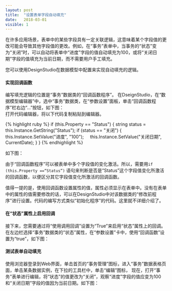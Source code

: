 ```yaml
---
layout: post
title:  "设置表单字段自动填充"
date:   2018-03-01
visible: 1
---
```


在许多应用场景，表单中的某些字段具有一定关联逻辑，这意味着某个字段值的更改可能会导致其他字段值的更改。例如，在“事务”表单中，当事务的“状态”变为“关闭”时，可以自动将表单中“进度”字段的值自动填充为100，或将“关闭日期”字段的值填充为当前日期，而不需要用户手工填充。

您可以使用DesignStudio在数据模型中配置来实现自动填充的逻辑。

#### 实现回调函数

编写填充逻辑的位置是“事务”数据类的“回调函数程序”。
在DseignStudio，在“数据模型编辑器”中，选中“事务”数据类，在“参数设置”面板，单击“回调函数程序”栏右边“...”按钮，如下图：
<img src="{{'/assets/img/2018-2-29-设置表单字段自动填充1.png' | prepend: site.baseurl }}" alt=""><br>
打开代码编辑器，将以下代码复制粘贴到编辑器。

{% highlight ruby %}
if (this.Property == "Status")
{
  string status = this.Instance.GetString("Status");
  if (status == "关闭")
  {
      this.Instance.SetValue("进度", "100");
      this.Instance.SetValue("关闭日期", CurrentDate);
  }
}
{% endhighlight %}

如下图：
<img src="{{'/assets/img/2018-2-29-设置表单字段自动填充2.png' | prepend: site.baseurl }}" alt=""><br>

由于“回调函数程序”可以被表单中多个字段值的变化激活。所以，需要用<code>if (this.Property ==“Status”)</code> 语句来判断是否是“Status”这个字段值变化所激活的回调函数，以便区分其它字段值变化所激活的回调函数。

值得一提的是，使用回调函数设置属性的值，属性必须显示在表单中。没有在表单中的属性的值需要修改的话，可以在DesignStudio中对该数据类的“修改前程序”进行设置。代码的编写方式类似“初始化程序”的代码。这里就不详细介绍了。

#### 在“状态”属性上启用回调

接下来，您需要通过将“使用调用回调”设置为“True”来启用“状态”属性上的回调。
在左边栏选择“事务”数据类的“状态”属性，在“参数设置”卡中，使用“回调函数”设置为“true”，如下图：
<img src="{{'/assets/img/2018-2-29-设置表单字段自动填充3.png' | prepend: site.baseurl }}" alt=""><br>

#### 测试表单自动填充
使用浏览器登录到Web界面，单击首页的“事务管理”图标，进入“事务”数据表格页面，单击某条数据实例，在下拉的工具栏中，单击“编辑”图标，
现在，打开“事务”表单进行编辑，将“状态”的值更改为“关闭”，观察“进度”字段的值应变为100和“关闭日期”字段的值因为当前日期。如下图：
<img src="{{'/assets/img/2018-2-29-设置表单字段自动填充4A.png' | prepend: site.baseurl }}" alt=""><br>
